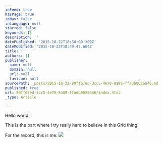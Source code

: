 ```yaml
---
inFeed: true
hasPage: true
inNav: false
inLanguage: null
starred: false
keywords: []
description: ''
datePublished: '2015-10-22T18:50:09.309Z'
dateModified: '2015-10-22T18:49:45.604Z'
title: ''
authors: []
publisher:
  name: null
  domain: null
  url: null
  favicon: null
sourcePath: _posts/2015-10-22-80ff67ed-3cc5-4e70-8a89-ffadb0626a46.md
published: true
url: 80ff67ed-3cc5-4e70-8a89-ffadb0626a46/index.html
_type: Article

---
```

Hello world!

This is the part where I try really hard to believe in this Grid thing.

For the record, this is me:
![](https://the-grid-user-content.s3-us-west-2.amazonaws.com/2484432e-6194-40fa-b87b-9193bdd128de.jpg)